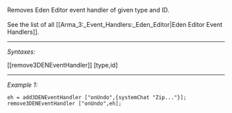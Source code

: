 Removes Eden Editor event handler of given type and ID.
<br><br>
See the list of all [[Arma_3:_Event_Handlers:_Eden_Editor|Eden Editor Event Handlers]].


---
*Syntaxes:*

[[remove3DENEventHandler]] [type,id]

---
*Example 1:*

```sqf
eh = add3DENEventHandler ["onUndo",{systemChat "Zip..."}];
remove3DENEventHandler ["onUndo",eh];
```